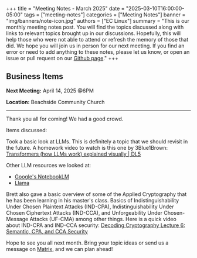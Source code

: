 +++
title = "Meeting Notes - March 2025"
date = "2025-03-10T16:00:00-05:00"
tags = ["meeting-notes"]
categories = ["Meeting Notes"]
banner = "img/banners/note-icon.jpg"
authors = ["EC Linux"]
summary = "This is our monthly meeting notes post. You will find the topics discussed along with links to relevant topics brought up in our discussions. Hopefully, this will help those who were not able to attend or refresh the memory of those that did. We hope you will join us in person for our next meeting. If you find an error or need to add anything to these notes, please let us know, or open an issue or pull request on our [Github page](https://github.com/brettrbarker/eclinux.org)."
+++
## Business Items

**Next Meeting:** April 14, 2025 @6PM

**Location:** Beachside Community Church

* * *

Thank you all for coming! We had a good crowd.

Items discussed:

Took a basic look at LLMs. This is definitely a topic that we
should revisit in the future. A homework video to watch is this 
one by 3Blue1Brown: [Transformers (how LLMs work) explained visually | DL5](https://www.youtube.com/watch?v=wjZofJX0v4M)

Other LLM resources we looked at:

- [Google's NotebookLM](https://notebooklm.google/)
- [Llama](https://www.llama.com/)

Brett also gave a basic overview of some of the Applied Cryptography
that he has been learning in his master's class. Basics of Indistinguishability
Under Chosen Plaintext Attacks (IND-CPA), Indistinguishability Under Chosen Ciphertext Attacks (IND-CCA),
and Unforgeability Under Chosen-Message Attacks (UF-CMA) among other things.
Here is a quick video about IND-CPA and IND-CCA security:
[Decoding Cryptography Lecture 6: Semantic, CPA, and CCA Security](https://www.youtube.com/watch?v=IefDaAVi4R4)

Hope to see you all next month. Bring your topic ideas or send us a message on
[Matrix](https://matrix.to/#/#eclinux:matrix.org), and we can plan ahead!
